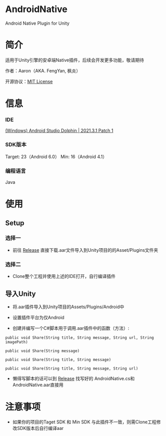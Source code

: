 # AndroidNative
 Android Native Plugin for Unity

# 简介
适用于Unity引擎的安卓端Native插件，后续会开发更多功能，敬请期待

作者：Aaron（AKA. FengYan, 枫炎）

开源协议：[MIT License](https://github.com/Aaron8052/AndroidNative/blob/main/LICENSE)

# 信息

### IDE
[(Windows) Android Studio Dolphin | 2021.3.1 Patch 1](https://redirector.gvt1.com/edgedl/android/studio/install/2021.3.1.17/android-studio-2021.3.1.17-windows.exe)

### SDK版本
Target: 23（Android 6.0）
Min: 16（Android 4.1）
### 编程语言
Java

# 使用

## Setup

### 选择一

- 前往 [Release](https://github.com/Aaron8052/AndroidNative/releases) 直接下载.aar文件导入到Unity项目的的Asset/Plugins文件夹

### 选择二

- Clone整个工程并使用上述的IDE打开，自行编译插件

## 导入Unity

- 将.aar插件导入到Unity项目的Assets/Plugins/Android中

- 设置插件平台为仅Android

- 创建并编写一个C#脚本用于调用.aar插件中的函数（方法）:

`public void Share(String title, String message, String url, String imagePath)`

`public void Share(String message)`

`public void Share(String title, String message)`

`public void Share(String title, String message, String url)`

- 懒得写脚本的话可以到 [Release](https://github.com/Aaron8052/AndroidNative/releases) 找写好的 AndroidNative.cs和 AndroidNative.aar直接用

# 注意事项

- 如果你的项目的Taget SDK 和 Min SDK 与此插件不一致，则需Clone工程修改SDK版本后自行编译aar
